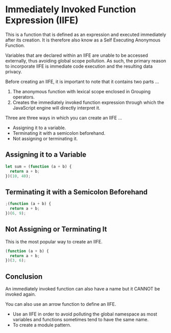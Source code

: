 # Immediately Invoked Function Expression (IIFE)

This is a function that is defined as an expression and executed immediately after its creation. It is therefore also know as a Self Executing Anonymous Function.

Variables that are declared within an IIFE are unable to be accessed externally, thus avoiding global scope pollution. As such, the primary reason to incorporate IIFE is immediate code execution and the resulting data privacy.

Before creating an IIFE, it is important to note that it contains two parts  ...

1. The anonymous function with lexical scope enclosed in Grouping operators.
2. Creates the immediately invoked function expression through which the JavaScript engine will directly interpret it.

Three are three ways in which you can create an IIFE ...

* Assigning it to a variable.
* Terminating it with a semicolon beforehand.
* Not assigning or terminating it.

## Assigning it to a Variable

```javascript
let sum = (function (a + b) {
  return a + b;
})(10, 40);
```

## Terminating it with a Semicolon Beforehand

```javascript
;(function (a + b) {
  return a + b;
})(6, 9);
```

## Not Assigning or Terminating It

This is the most popular way to create an IIFE.

```javascript
(function (a + b) {
  return a + b;
})(3, 6);
```

## Conclusion

An immediately invoked function can also have a name but it CANNOT be invoked again.

You can also use an arrow function to define an IIFE.

* Use an IIFE in order to avoid polluting the global namespace as most variables and functions sometimes tend to have the same name.
* To create a module pattern.
